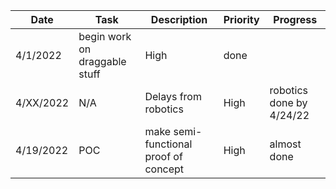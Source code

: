 |Date|Task|Description|Priority|Progress|
|----|----|-----------|--------|--------|
|4/1/2022|begin work on draggable stuff|High|done|
|4/XX/2022|N/A|Delays from robotics|High|robotics done by 4/24/22|
|4/19/2022|POC|make semi-functional proof of concept|High|almost done|
